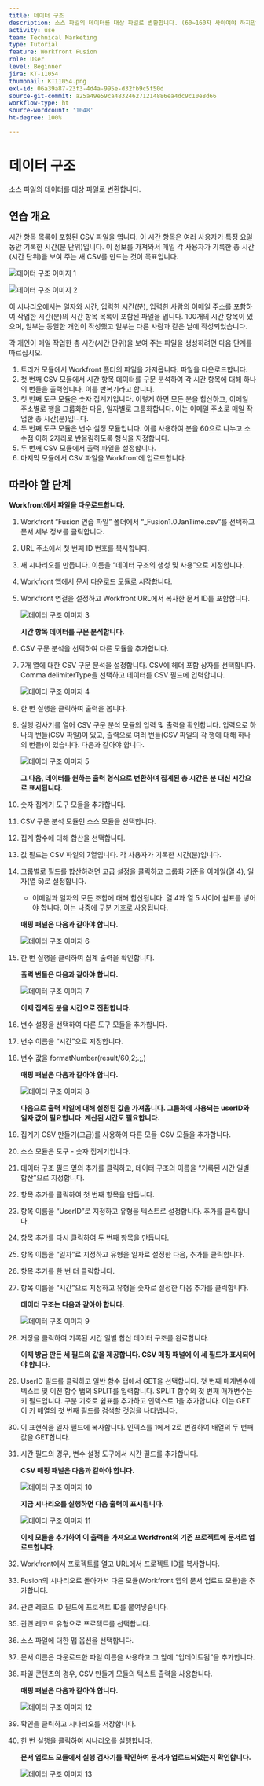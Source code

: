 ```yaml
---
title: 데이터 구조
description: 소스 파일의 데이터를 대상 파일로 변환합니다. (60~160자 사이여야 하지만 58자임)
activity: use
team: Technical Marketing
type: Tutorial
feature: Workfront Fusion
role: User
level: Beginner
jira: KT-11054
thumbnail: KT11054.png
exl-id: 06a39a87-23f3-4d4a-995e-d32fb9c5f50d
source-git-commit: a25a49e59ca483246271214886ea4dc9c10e8d66
workflow-type: ht
source-wordcount: '1048'
ht-degree: 100%

---
```


# 데이터 구조

소스 파일의 데이터를 대상 파일로 변환합니다.

## 연습 개요

시간 항목 목록이 포함된 CSV 파일을 엽니다. 이 시간 항목은 여러 사용자가 특정 요일 동안 기록한 시간(분 단위)입니다. 이 정보를 가져와서 매일 각 사용자가 기록한 총 시간(시간 단위)을 보여 주는 새 CSV를 만드는 것이 목표입니다.

![데이터 구조 이미지 1](../12-exercises/assets/data-structures-walkthrough-1.png)

![데이터 구조 이미지 2](../12-exercises/assets/data-structures-walkthrough-2.png)


이 시나리오에서는 일자와 시간, 입력한 시간(분), 입력한 사람의 이메일 주소를 포함하여 작업한 시간(분)의 시간 항목 목록이 포함된 파일을 엽니다. 100개의 시간 항목이 있으며, 일부는 동일한 개인이 작성했고 일부는 다른 사람과 같은 날에 작성되었습니다.

각 개인이 매일 작업한 총 시간(시간 단위)을 보여 주는 파일을 생성하려면 다음 단계를 따르십시오.

1. 트리거 모듈에서 Workfront 폴더의 파일을 가져옵니다. 파일을 다운로드합니다.
1. 첫 번째 CSV 모듈에서 시간 항목 데이터를 구문 분석하여 각 시간 항목에 대해 하나의 번들을 출력합니다. 이를 반복기라고 합니다.
1. 첫 번째 도구 모듈은 숫자 집계기입니다. 이렇게 하면 모든 분을 합산하고, 이메일 주소별로 행을 그룹화한 다음, 일자별로 그룹화합니다. 이는 이메일 주소로 매일 작업한 총 시간(분)입니다.
1. 두 번째 도구 모듈은 변수 설정 모듈입니다. 이를 사용하여 분을 60으로 나누고 소수점 이하 2자리로 반올림하도록 형식을 지정합니다.
1. 두 번째 CSV 모듈에서 출력 파일을 설정합니다.
1. 마지막 모듈에서 CSV 파일을 Workfront에 업로드합니다.

## 따라야 할 단계

**Workfront에서 파일을 다운로드합니다.**

1. Workfront “Fusion 연습 파일” 폴더에서 “_Fusion1.0JanTime.csv”를 선택하고 문서 세부 정보를 클릭합니다.
1. URL 주소에서 첫 번째 ID 번호를 복사합니다.
1. 새 시나리오를 만듭니다. 이름을 “데이터 구조의 생성 및 사용”으로 지정합니다.
1. Workfront 앱에서 문서 다운로드 모듈로 시작합니다.
1. Workfront 연결을 설정하고 Workfront URL에서 복사한 문서 ID를 포함합니다.

   ![데이터 구조 이미지 3](../12-exercises/assets/data-structures-walkthrough-3.png)

   **시간 항목 데이터를 구문 분석합니다.**

1. CSV 구문 분석을 선택하여 다른 모듈을 추가합니다.
1. 7개 열에 대한 CSV 구문 분석을 설정합니다. CSV에 헤더 포함 상자를 선택합니다. Comma delimiterType을 선택하고 데이터를 CSV 필드에 입력합니다.

   ![데이터 구조 이미지 4](../12-exercises/assets/data-structures-walkthrough-4.png)

1. 한 번 실행을 클릭하여 출력을 봅니다.
1. 실행 검사기를 열어 CSV 구문 분석 모듈의 입력 및 출력을 확인합니다. 입력으로 하나의 번들(CSV 파일)이 있고, 출력으로 여러 번들(CSV 파일의 각 행에 대해 하나의 번들)이 있습니다. 다음과 같아야 합니다.

   ![데이터 구조 이미지 5](../12-exercises/assets/data-structures-walkthrough-5.png)

   **그 다음, 데이터를 원하는 출력 형식으로 변환하며 집계된 총 시간은 분 대신 시간으로 표시됩니다.**

1. 숫자 집계기 도구 모듈을 추가합니다.
1. CSV 구문 분석 모듈인 소스 모듈을 선택합니다.
1. 집계 함수에 대해 합산을 선택합니다.
1. 값 필드는 CSV 파일의 7열입니다. 각 사용자가 기록한 시간(분)입니다.
1. 그룹별로 필드를 합산하려면 고급 설정을 클릭하고 그룹화 기준을 이메일(열 4), 일자(열 5)로 설정합니다.

   + 이메일과 일자의 모든 조합에 대해 합산됩니다. 열 4과 열 5 사이에 쉼표를 넣어야 합니다. 이는 나중에 구분 기호로 사용됩니다.

   **매핑 패널은 다음과 같아야 합니다.**

   ![데이터 구조 이미지 6](../12-exercises/assets/data-structures-walkthrough-6.png)

1. 한 번 실행을 클릭하여 집계 출력을 확인합니다.

   **출력 번들은 다음과 같아야 합니다.**

   ![데이터 구조 이미지 7](../12-exercises/assets/data-structures-walkthrough-7.png)

   **이제 집계된 분을 시간으로 전환합니다.**

1. 변수 설정을 선택하여 다른 도구 모듈을 추가합니다.
1. 변수 이름을 “시간”으로 지정합니다.
1. 변수 값을 formatNumber(result/60;2;.;,)

   **매핑 패널은 다음과 같아야 합니다.**

   ![데이터 구조 이미지 8](../12-exercises/assets/data-structures-walkthrough-8.png)

   **다음으로 출력 파일에 대해 설정된 값을 가져옵니다. 그룹화에 사용되는 userID와 일자 값이 필요합니다. 계산된 시간도 필요합니다.**

1. 집계기 CSV 만들기(고급)를 사용하여 다른 모듈-CSV 모듈을 추가합니다.
1. 소스 모듈은 도구 - 숫자 집계기입니다.
1. 데이터 구조 필드 옆의 추가를 클릭하고, 데이터 구조의 이름을 “기록된 시간 일별 합산”으로 지정합니다.
1. 항목 추가를 클릭하여 첫 번째 항목을 만듭니다.
1. 항목 이름을 “UserID”로 지정하고 유형을 텍스트로 설정합니다. 추가를 클릭합니다.
1. 항목 추가를 다시 클릭하여 두 번째 항목을 만듭니다.
1. 항목 이름을 “일자”로 지정하고 유형을 일자로 설정한 다음, 추가를 클릭합니다.
1. 항목 추가를 한 번 더 클릭합니다.
1. 항목 이름을 “시간”으로 지정하고 유형을 숫자로 설정한 다음 추가를 클릭합니다.

   **데이터 구조는 다음과 같아야 합니다.**

   ![데이터 구조 이미지 9](../12-exercises/assets/data-structures-walkthrough-9.png)

1. 저장을 클릭하여 기록된 시간 일별 합산 데이터 구조를 완료합니다.

   **이제 방금 만든 세 필드의 값을 제공합니다. CSV 매핑 패널에 이 세 필드가 표시되어야 합니다.**

1. UserID 필드를 클릭하고 일반 함수 탭에서 GET을 선택합니다. 첫 번째 매개변수에 텍스트 및 이진 함수 탭의 SPLIT를 입력합니다. SPLIT 함수의 첫 번째 매개변수는 키 필드입니다. 구분 기호로 쉼표를 추가하고 인덱스로 1을 추가합니다. 이는 GET이 키 배열의 첫 번째 필드를 검색할 것임을 나타냅니다.
1. 이 표현식을 일자 필드에 복사합니다. 인덱스를 1에서 2로 변경하여 배열의 두 번째 값을 GET합니다.
1. 시간 필드의 경우, 변수 설정 도구에서 시간 필드를 추가합니다.

   **CSV 매핑 패널은 다음과 같아야 합니다.**

   ![데이터 구조 이미지 10](../12-exercises/assets/data-structures-walkthrough-10.png)

   **지금 시나리오를 실행하면 다음 출력이 표시됩니다.**

   ![데이터 구조 이미지 11](../12-exercises/assets/data-structures-walkthrough-11.png)

   **이제 모듈을 추가하여 이 출력을 가져오고 Workfront의 기존 프로젝트에 문서로 업로드합니다.**

1. Workfront에서 프로젝트를 열고 URL에서 프로젝트 ID를 복사합니다.
1. Fusion의 시나리오로 돌아가서 다른 모듈(Workfront 앱의 문서 업로드 모듈)을 추가합니다.
1. 관련 레코드 ID 필드에 프로젝트 ID를 붙여넣습니다.
1. 관련 레코드 유형으로 프로젝트를 선택합니다.
1. 소스 파일에 대한 맵 옵션을 선택합니다.
1. 문서 이름은 다운로드한 파일 이름을 사용하고 그 앞에 “업데이트됨”을 추가합니다.
1. 파일 콘텐츠의 경우, CSV 만들기 모듈의 텍스트 출력을 사용합니다.

   **매핑 패널은 다음과 같아야 합니다.**

   ![데이터 구조 이미지 12](../12-exercises/assets/data-structures-walkthrough-12.png)

1. 확인을 클릭하고 시나리오를 저장합니다.
1. 한 번 실행을 클릭하여 시나리오를 실행합니다.

   **문서 업로드 모듈에서 실행 검사기를 확인하여 문서가 업로드되었는지 확인합니다.**

   ![데이터 구조 이미지 13](../12-exercises/assets/data-structures-walkthrough-13.png)
